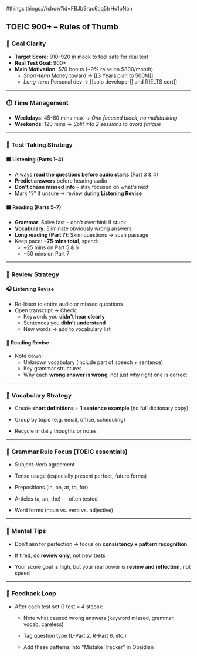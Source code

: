 #things things:///show?id=FBJb9rqc6tjq5trHo1pNan
## TOEIC 900+ – Rules of Thumb

### 🎯 Goal Clarity
- **Target Score**: 910–920 in mock to feel safe for real test
- **Real Test Goal**: 900+
- **Main Motivation**: $70 bonus (~9% raise on $800/month)
    - *Short-term* Money toward -> [[3 Years plan to 500M]]
    - *Long-term* Personal dev -> [[solo developer]] and [[IELTS cert]]
---
### ⏱️ Time Management
- **Weekdays**: 45–60 mins max → *One focused block, no multitasking*
- **Weekends**: 120 mins → *Split into 2 sessions to avoid fatigue*
---
### 🧪 Test-Taking Strategy
#### 🟦 Listening (Parts 1–4)
- Always **read the questions before audio starts** (Part 3 & 4)
- **Predict answers** before hearing audio
- **Don't chase missed info** – stay focused on what's next    
- Mark "?" if unsure → review during **Listening Revise**
#### 🟧 Reading (Parts 5–7)
- **Grammar**: Solve fast – don't overthink if stuck
- **Vocabulary**: Eliminate obviously wrong answers
- **Long reading (Part 7)**: Skim questions → scan passage
- Keep pace: **~75 mins total**, spend:
    - ~25 mins on Part 5 & 6
    - ~50 mins on Part 7
---
### 🔁 Review Strategy
#### 🎧 Listening Revise
- Re-listen to entire audio or missed questions
- Open transcript → Check:
    - Keywords you **didn't hear clearly**
    - Sentences you **didn’t understand**
    - New words → add to vocabulary list
#### 📖 Reading Revise
- Note down:
    - Unknown vocabulary (include part of speech + sentence)
    - Key grammar structures
    - Why each **wrong answer is wrong**, not just why right one is correct
---
### 📘 Vocabulary Strategy

- Create **short definitions** + **1 sentence example** (no full dictionary copy)
    
- Group by topic (e.g. email, office, scheduling)
    
- Recycle in daily thoughts or notes
    

---

### 🧱 Grammar Rule Focus (TOEIC essentials)

- Subject–Verb agreement
    
- Tense usage (especially present perfect, future forms)
    
- Prepositions (in, on, at, to, for)
    
- Articles (a, an, the) — often tested
    
- Word forms (noun vs. verb vs. adjective)
    

---

### 🧠 Mental Tips

- Don’t aim for perfection → focus on **consistency + pattern recognition**
    
- If tired, do **review only**, not new tests
    
- Your score goal is high, but your real power is **review and reflection**, not speed
    

---

### 🔂 Feedback Loop

- After each test set (1 test = 4 steps):
    
    - Note what caused wrong answers (keyword missed, grammar, vocab, careless)
        
    - Tag question type (L-Part 2, R-Part 6, etc.)
        
    - Add these patterns into "Mistake Tracker" in Obsidian